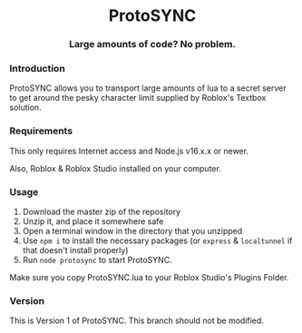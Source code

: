 <h1 align="center">
  ProtoSYNC
</h1>
<h3 align="center"> Large amounts of code? No problem. </h3>

### Introduction
ProtoSYNC allows you to transport large amounts of lua to a secret server to get around the pesky character limit supplied by Roblox's Textbox solution.

### Requirements
This only requires Internet access and Node.js v16.x.x or newer.

Also, Roblox & Roblox Studio installed on your computer.

### Usage

1. Download the master zip of the repository
2. Unzip it, and place it somewhere safe
3. Open a terminal window in the directory that you unzipped
4. Use `npm i` to install the necessary packages (or `express` & `localtunnel` if that doesn't install properly)
5. Run `node protosync` to start ProtoSYNC.

Make sure you copy ProtoSYNC.lua to your Roblox Studio's Plugins Folder.

### Version

This is Version 1 of ProtoSYNC. This branch should not be modified.
